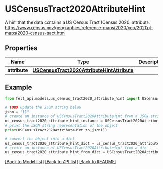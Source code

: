 # USCensusTract2020AttributeHint

A hint that the data contains a US Census Tract (Census 2020) attribute. https://www.census.gov/geographies/reference-maps/2020/geo/2020pl-maps/2020-census-tract.html

## Properties

Name | Type | Description | Notes
------------ | ------------- | ------------- | -------------
**attribute** | [**USCensusTract2020AttributeHintAttribute**](USCensusTract2020AttributeHintAttribute.md) |  | 

## Example

```python
from felt_api.models.us_census_tract2020_attribute_hint import USCensusTract2020AttributeHint

# TODO update the JSON string below
json = "{}"
# create an instance of USCensusTract2020AttributeHint from a JSON string
us_census_tract2020_attribute_hint_instance = USCensusTract2020AttributeHint.from_json(json)
# print the JSON string representation of the object
print(USCensusTract2020AttributeHint.to_json())

# convert the object into a dict
us_census_tract2020_attribute_hint_dict = us_census_tract2020_attribute_hint_instance.to_dict()
# create an instance of USCensusTract2020AttributeHint from a dict
us_census_tract2020_attribute_hint_from_dict = USCensusTract2020AttributeHint.from_dict(us_census_tract2020_attribute_hint_dict)
```
[[Back to Model list]](../README.md#documentation-for-models) [[Back to API list]](../README.md#documentation-for-api-endpoints) [[Back to README]](../README.md)


